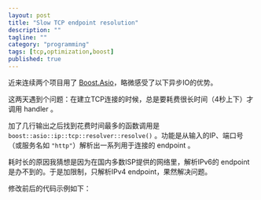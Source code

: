 ```yaml
---
layout: post
title: "Slow TCP endpoint resolution"
description: ""
tagline: ""
category: "programming"
tags: [tcp,optimization,boost]
published: true
---
```


近来连续两个项目用了 [Boost.Asio](http://www.boost.org/doc/libs/1_55_0/doc/html/boost_asio.html)，略微感受了以下异步IO的优势。

这两天遇到个问题：在建立TCP连接的时候，总是要耗费很长时间（4秒上下）才调用 handler 。

加了几行输出之后找到花费时间最多的函数调用是 `boost::asio::ip::tcp::resolver::resolve()` 。功能是从输入的IP、端口号（或服务名如 `"http"`）解析出一系列用于连接的 endpoint 。

耗时长的原因我猜想是因为在国内多数ISP提供的网络里，解析IPv6的 endpoint 是办不到的。于是加限制，只解析IPv4 endpoint，果然解决问题。

修改前后的代码示例如下：

<script src="https://gist.github.com/edwardtoday/05c50d5cf9b38934e81f.js"></script>
